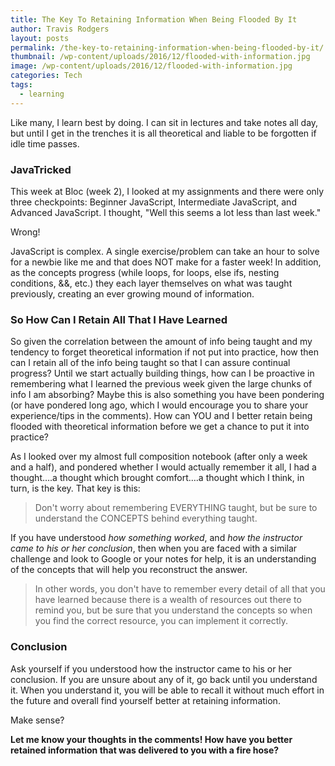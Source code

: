 ```yaml
---
title: The Key To Retaining Information When Being Flooded By It
author: Travis Rodgers
layout: posts
permalink: /the-key-to-retaining-information-when-being-flooded-by-it/
thumbnail: /wp-content/uploads/2016/12/flooded-with-information.jpg
image: /wp-content/uploads/2016/12/flooded-with-information.jpg
categories: Tech
tags:
  - learning
---
```

Like many, I learn best by doing. I can sit in lectures and take notes all day, but until I get in the trenches it is all theoretical and liable to be forgotten if idle time passes.

### JavaTricked

This week at Bloc (week 2), I looked at my assignments and there were only three checkpoints: Beginner JavaScript, Intermediate JavaScript, and Advanced JavaScript. I thought, "Well this seems a lot less than last week."

Wrong!

JavaScript is complex. A single exercise/problem can take an hour to solve for a newbie like me and that does NOT make for a faster week! In addition, as the concepts progress (while loops, for loops, else ifs, nesting conditions, &&, etc.) they each layer themselves on what was taught previously, creating an ever growing mound of information.

### So How Can I Retain All That I Have Learned

So given the correlation between the amount of info being taught and my tendency to forget theoretical information if not put into practice, how then can I retain all of the info being taught so that I can assure continual progress? Until we start actually building things, how can I be proactive in remembering what I learned the previous week given the large chunks of info I am absorbing? Maybe this is also something you have been pondering (or have pondered long ago, which I would encourage you to share your experience/tips in the comments). How can YOU and I better retain being flooded with theoretical information before we get a chance to put it into practice?

As I looked over my almost full composition notebook (after only a week and a half), and pondered whether I would actually remember it all, I had a thought&#8230;.a thought which brought comfort&#8230;.a thought which I think, in turn, is the key. That key is this:

> Don't worry about remembering EVERYTHING taught, but be sure to understand the CONCEPTS behind everything taught.

If you have understood _how something worked_, and _how the instructor came to his or her conclusion_, then when you are faced with a similar challenge and look to Google or your notes for help, it is an understanding of the concepts that will help you reconstruct the answer.

> In other words, you don't have to remember every detail of all that you have learned because there is a wealth of resources out there to remind you, but be sure that you understand the concepts so when you find the correct resource, you can implement it correctly.

### Conclusion

Ask yourself if you understood how the instructor came to his or her conclusion. If you are unsure about any of it, go back until you understand it. When you understand it, you will be able to recall it without much effort in the future and overall find yourself better at retaining information.

Make sense?

**Let me know your thoughts in the comments! How have you better retained information that was delivered to you with a fire hose?**